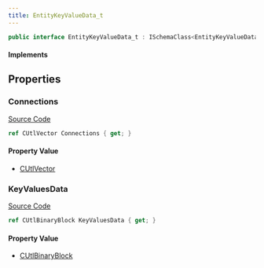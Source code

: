 ```yaml
---
title: EntityKeyValueData_t
---
```


```csharp
public interface EntityKeyValueData_t : ISchemaClass<EntityKeyValueData_t>, ISchemaField, ISchemaClass, INativeHandle
```

#### Implements

## Properties

### Connections

[Source Code](https://github.com/swiftly-solution/swiftlys2/blob/beta/managed/src/SwiftlyS2.Generated/Schemas/Interfaces/EntityKeyValueData_t.cs#L17)

```csharp
ref CUtlVector Connections { get; }
```

#### Property Value

- [CUtlVector](/docs/api/)

### KeyValuesData

[Source Code](https://github.com/swiftly-solution/swiftlys2/blob/beta/managed/src/SwiftlyS2.Generated/Schemas/Interfaces/EntityKeyValueData_t.cs#L19)

```csharp
ref CUtlBinaryBlock KeyValuesData { get; }
```

#### Property Value

- [CUtlBinaryBlock](/docs/api/shared/natives/cutlbinaryblock)

